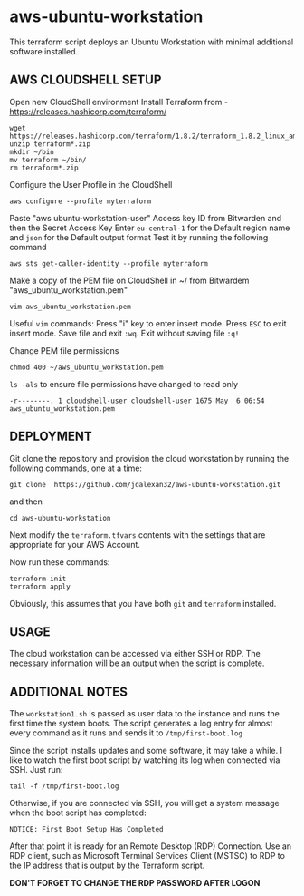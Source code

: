 # aws-ubuntu-workstation
This terraform script deploys an Ubuntu Workstation with minimal additional software
installed.

## AWS CLOUDSHELL SETUP
Open new CloudShell environment
Install Terraform from - https://releases.hashicorp.com/terraform/

```
wget https://releases.hashicorp.com/terraform/1.8.2/terraform_1.8.2_linux_amd64.zip
unzip terraform*.zip
mkdir ~/bin
mv terraform ~/bin/
rm terraform*.zip
```

Configure the User Profile in the CloudShell

```
aws configure --profile myterraform
```
Paste "aws ubuntu-workstation-user" Access key ID from Bitwarden and then the Secret Access Key
Enter ```eu-central-1``` for the Default region name and ```json``` for the Default output format
Test it by running the following command
```
aws sts get-caller-identity --profile myterraform
```

Make a copy of the PEM file on CloudShell in ~/ from Bitwardem "aws_ubuntu_workstation.pem"

```
vim aws_ubuntu_workstation.pem
```

Useful ```vim``` commands:
Press "i" key to enter insert mode.
Press ```ESC``` to exit insert mode.
Save file and exit ```:wq```.
Exit without saving file ```:q!```

Change PEM file permissions

```
chmod 400 ~/aws_ubuntu_workstation.pem
```

```ls -als``` to ensure file permissions have changed to read only

```
-r--------. 1 cloudshell-user cloudshell-user 1675 May  6 06:54 aws_ubuntu_workstation.pem
```

## DEPLOYMENT
Git clone the repository and provision the cloud workstation by running the following
commands, one at a time:

```
git clone  https://github.com/jdalexan32/aws-ubuntu-workstation.git
```
and then

```
cd aws-ubuntu-workstation
```

Next modify the `terraform.tfvars` contents with the settings that are appropriate
for your AWS Account.

Now run these commands:

```
terraform init
terraform apply
```

Obviously, this assumes that you have both `git` and `terraform` installed.

## USAGE
The cloud workstation can be accessed via either SSH or RDP. The necessary information
will be an output when the script is complete.


## ADDITIONAL NOTES
The `workstation1.sh` is passed as user data to the instance and runs the first time
the system boots. The script generates a log entry for almost every command as it runs
and sends it to `/tmp/first-boot.log`

Since the script installs updates and some software, it may take a while. I like to watch
the first boot script by watching its log when connected via SSH. Just run:

```
tail -f /tmp/first-boot.log
```

Otherwise, if you are connected via SSH, you will get a system message when the boot
script has completed:

```
NOTICE: First Boot Setup Has Completed
```

After that point it is ready for an Remote Desktop (RDP) Connection. Use an RDP client,
such as Microsoft Terminal Services Client (MSTSC) to RDP to the IP address that is output
by the Terraform script.

**DON'T FORGET TO CHANGE THE RDP PASSWORD AFTER LOGON**
